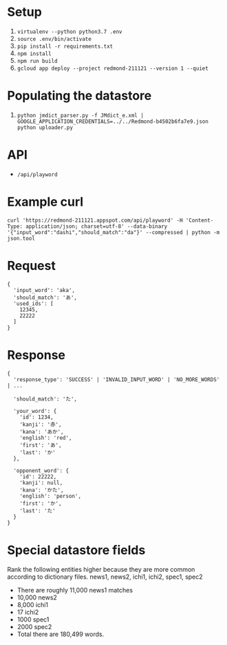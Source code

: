 # Setup
1. `virtualenv --python python3.7 .env`
2. `source .env/bin/activate`
3. `pip install -r requirements.txt`
4. `npm install`
5. `npm run build`
4. `gcloud app deploy --project redmond-211121 --version 1 --quiet`

# Populating the datastore
1. `python jmdict_parser.py -f JMdict_e.xml | GOOGLE_APPLICATION_CREDENTIALS=../../Redmond-b4502b6fa7e9.json python uploader.py`

# API
- `/api/playword`

# Example curl
```
curl 'https://redmond-211121.appspot.com/api/playword' -H 'Content-Type: application/json; charset=utf-8' --data-binary '{"input_word":"dashi","should_match":"da"}' --compressed | python -m json.tool
```

# Request
```
{
  'input_word': 'aka',
  'should_match': 'あ',
  'used_ids': [
    12345,
    22222
  ]
}
```
  
# Response
```
{
  'response_type': 'SUCCESS' | 'INVALID_INPUT_WORD' | 'NO_MORE_WORDS' | ...

  'should_match': 'た',

  'your_word': {
    'id': 1234,
    'kanji': '赤',
    'kana': 'あか',
    'english': 'red',
    'first': 'あ',
    'last': 'か'
  },

  'opponent_word': {
    'id': 22222,
    'kanji': null,
    'kana': 'かた',
    'english': 'person',
    'first': 'か',
    'last': 'た'
  }
}
```

# Special datastore fields
Rank the following entities higher because they are more common according to dictionary files.
news1, news2, ichi1, ichi2, spec1, spec2
- There are roughly 11,000 news1 matches
- 10,000 news2
- 8,000 ichi1
- 17 ichi2
- 1000 spec1
- 2000 spec2 
- Total there are 180,499 words.
